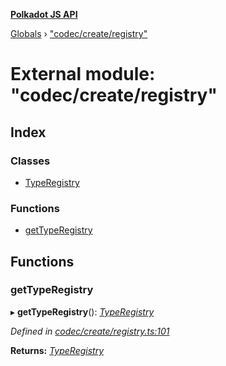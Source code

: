 **[Polkadot JS API](../README.md)**

[Globals](../globals.md) › ["codec/create/registry"](_codec_create_registry_.md)

# External module: "codec/create/registry"

## Index

### Classes

* [TypeRegistry](../classes/_codec_create_registry_.typeregistry.md)

### Functions

* [getTypeRegistry](_codec_create_registry_.md#gettyperegistry)

## Functions

###  getTypeRegistry

▸ **getTypeRegistry**(): *[TypeRegistry](../classes/_codec_create_registry_.typeregistry.md)*

*Defined in [codec/create/registry.ts:101](https://github.com/polkadot-js/api/blob/aebe56f/packages/types/src/codec/create/registry.ts#L101)*

**Returns:** *[TypeRegistry](../classes/_codec_create_registry_.typeregistry.md)*